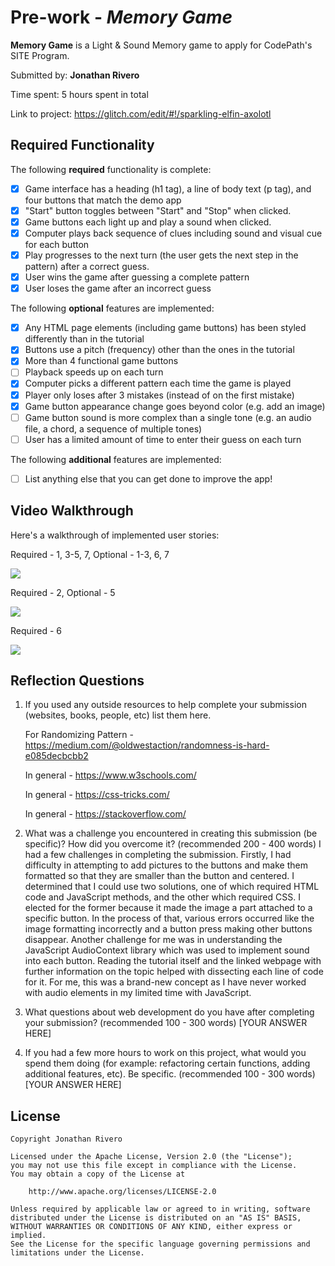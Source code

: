 # Pre-work - _Memory Game_

**Memory Game** is a Light & Sound Memory game to apply for CodePath's SITE Program.

Submitted by: **Jonathan Rivero**

Time spent: 5 hours spent in total

Link to project: https://glitch.com/edit/#!/sparkling-elfin-axolotl

## Required Functionality

The following **required** functionality is complete:

- [x] Game interface has a heading (h1 tag), a line of body text (p tag), and four buttons that match the demo app
- [x] "Start" button toggles between "Start" and "Stop" when clicked.
- [x] Game buttons each light up and play a sound when clicked.
- [x] Computer plays back sequence of clues including sound and visual cue for each button
- [x] Play progresses to the next turn (the user gets the next step in the pattern) after a correct guess.
- [x] User wins the game after guessing a complete pattern
- [x] User loses the game after an incorrect guess

The following **optional** features are implemented:

- [x] Any HTML page elements (including game buttons) has been styled differently than in the tutorial
- [x] Buttons use a pitch (frequency) other than the ones in the tutorial
- [x] More than 4 functional game buttons
- [ ] Playback speeds up on each turn
- [x] Computer picks a different pattern each time the game is played
- [x] Player only loses after 3 mistakes (instead of on the first mistake)
- [x] Game button appearance change goes beyond color (e.g. add an image)
- [ ] Game button sound is more complex than a single tone (e.g. an audio file, a chord, a sequence of multiple tones)
- [ ] User has a limited amount of time to enter their guess on each turn

The following **additional** features are implemented:

- [ ] List anything else that you can get done to improve the app!

## Video Walkthrough

Here's a walkthrough of implemented user stories:

Required - 1, 3-5, 7, Optional - 1-3, 6, 7


![](https://recordit.co/2LujXFs0Dx.gif)


Required - 2, Optional - 5 

![](https://recordit.co/a5LbxzVxXN.gif)



Required - 6

![](https://recordit.co/iQS2PzUFml.gif)

## Reflection Questions

1. If you used any outside resources to help complete your submission (websites, books, people, etc) list them here.
   
   For Randomizing Pattern - https://medium.com/@oldwestaction/randomness-is-hard-e085decbcbb2
   
   In general - https://www.w3schools.com/
   
   In general - https://css-tricks.com/
   
   In general - https://stackoverflow.com/

2. What was a challenge you encountered in creating this submission (be specific)? How did you overcome it? (recommended 200 - 400 words)
   I had a few challenges in completing the submission. Firstly, I had difficulty in attempting to add pictures to the buttons and make them formatted so that they are smaller than the button and centered. I determined that I could use two solutions, one of which required HTML code and JavaScript methods, and the other which required CSS. I elected for the former because it made the image a part attached to a specific button. In the process of that, various errors occurred like the image formatting incorrectly and a button press making other buttons disappear. Another challenge for me was in understanding the JavaScript AudioContext library which was used to implement sound into each button. Reading the tutorial itself and the linked webpage with further information on the topic helped with dissecting each line of code for it. For me, this was a brand-new concept as I have never worked with audio elements in my limited time with JavaScript. 

3. What questions about web development do you have after completing your submission? (recommended 100 - 300 words)
   [YOUR ANSWER HERE]

4. If you had a few more hours to work on this project, what would you spend them doing (for example: refactoring certain functions, adding additional features, etc). Be specific. (recommended 100 - 300 words)
   [YOUR ANSWER HERE]

## License

    Copyright Jonathan Rivero

    Licensed under the Apache License, Version 2.0 (the "License");
    you may not use this file except in compliance with the License.
    You may obtain a copy of the License at

        http://www.apache.org/licenses/LICENSE-2.0

    Unless required by applicable law or agreed to in writing, software
    distributed under the License is distributed on an "AS IS" BASIS,
    WITHOUT WARRANTIES OR CONDITIONS OF ANY KIND, either express or implied.
    See the License for the specific language governing permissions and
    limitations under the License.
